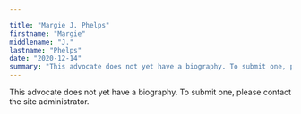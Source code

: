 ```yaml
---

title: "Margie J. Phelps"
firstname: "Margie"
middlename: "J."
lastname: "Phelps"
date: "2020-12-14"
summary: "This advocate does not yet have a biography. To submit one, please contact the site administrator."
---
```

This advocate does not yet have a biography. To submit one, please contact the site administrator.

